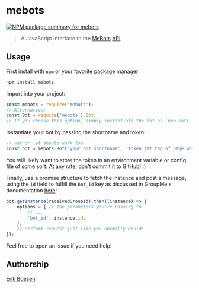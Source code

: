 # mebots
[![NPM package summary for mebots](https://nodei.co/npm/mebots.png)](https://nodei.co/npm/mebots)

> A JavaScript interface to the [MeBots](http://mebots.co) [API](http://mebots.co/documentation).

## Usage
First install with `npm` or your favorite package manager:
```sh
npm install mebots
```

Import into your project:
```js
const mebots = require('mebots');
// Alternative:
const Bot = require('mebots').Bot;
// If you choose this option, simply instantiate the bot as `new Bot(...)` below.
```

Instantiate your bot by passing the shortname and token:
```js
// var or let should work too
const bot = mebots.Bot('your_bot_shortname', 'token (at top of page while editing your bot)')
```
You will likely want to store the token in an environment variable or config file of some sort. At any rate, don't commit it to GitHub! :)

Finally, use a promise structure to fetch the instance and post a message, using the `id` field to fulfill the `bot_id` key as discussed in GroupMe's documentation [here](https://dev.groupme.com/docs/v3#bots_post)!

```js
bot.getInstance(receivedGroupId).then((instance) => {
    options = { // the parameters you're passing to
        // ...
        'bot_id': instance.id,
    };
    // Perform request just like you normally would!
});
```
Feel free to open an issue if you need help!

## Authorship
[Erik Boesen](https://github.com/ErikBoesen)
